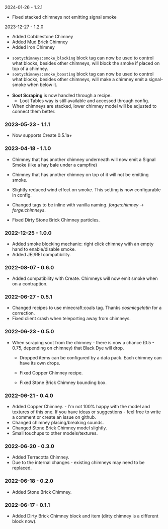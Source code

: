 2024-01-26 - 1.2.1
- Fixed stacked chimneys not emitting signal smoke 

2023-12-27 - 1.2.0
- Added Cobblestone Chimney
- Added Mud Brick Chimney
- Added Iron Chimney
<br><br>
- `sootychimneys:smoke_blocking` block tag can now be used to control what blocks, besides other chimneys, will block the smoke if placed on top of a chimney.
- `sootychimneys:smoke_boosting` block tag can now be used to control what blocks, besides other chimneys, will make a chimney emit a signal-smoke when below it.
<br><br>
- **Soot Scraping** is now handled through a recipe.
  - Loot Tables way is still available and accessed through config.
- When chimneys are stacked, lower chimney model will be adjusted to connect them better. 

### 2023-05-23 - 1.1.1
- Now supports Create 0.5.1a+

### 2023-04-18 - 1.1.0
- Chimney that has another chimney underneath will now emit a Signal Smoke (like a hay bale under a campfire)
- Chimney that has another chimney on top of it will not be emitting smoke.
- Slightly reduced wind effect on smoke. This setting is now configurable in config.
- Changed tags to be inline with vanilla naming. _forge:chimney_ -> _forge:chimneys_.

- Fixed Dirty Stone Brick Chimney particles.

### 2022-12-25 - 1.0.0
- Added smoke blocking mechanic: right click chimney with an empty hand to enable/disable smoke.
- Added JEI/REI compatibility.

### 2022-08-07 - 0.6.0
- Added compatibility with Create. Chimneys will now emit smoke when on a contraption.

### 2022-06-27 - 0.5.1

- Changed recipes to use minecraft:coals tag. Thanks *cosmicgelatin* for a correction.
- Fixed client crash when teleporting away from chimneys.

### 2022-06-23 - 0.5.0

- When scraping soot from the chimney - there is now a chance (0.5 - 0.75, depending on chimney) that Black Dye will drop.
  - Dropped items can be configured by a data pack. Each chimney can have its own drops.


  - Fixed Copper Chimney recipe.
  - Fixed Stone Brick Chimney bounding box.


### 2022-06-21 - 0.4.0

- Added Copper Chimney. - I'm not 100% happy with the model and textures of this one. If you have ideas or suggestions - feel free to write a comment or create an issue on github.
- Changed chimney placing/breaking sounds.
- Changed Stone Brick Chimney model slightly.
- Small touchups to other models/textures.


### 2022-06-20 - 0.3.0
- Added Terracotta Chimney.
- Due to the internal changes - existing chimneys may need to be replaced.


### 2022-06-18 - 0.2.0
- Added Stone Brick Chimney.


### 2022-06-17 - 0.1.1
- Added Dirty Brick Chimney block and item (dirty chimney is a different block now).